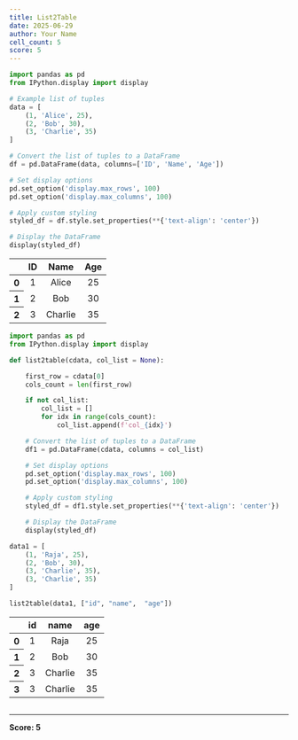 ```yaml
---
title: List2Table
date: 2025-06-29
author: Your Name
cell_count: 5
score: 5
---
```


```python
import pandas as pd
from IPython.display import display

# Example list of tuples
data = [
    (1, 'Alice', 25),
    (2, 'Bob', 30),
    (3, 'Charlie', 35)
]

# Convert the list of tuples to a DataFrame
df = pd.DataFrame(data, columns=['ID', 'Name', 'Age'])

# Set display options
pd.set_option('display.max_rows', 100)
pd.set_option('display.max_columns', 100)

# Apply custom styling
styled_df = df.style.set_properties(**{'text-align': 'center'})

# Display the DataFrame
display(styled_df)
```


<style type="text/css">
#T_7db2f_row0_col0, #T_7db2f_row0_col1, #T_7db2f_row0_col2, #T_7db2f_row1_col0, #T_7db2f_row1_col1, #T_7db2f_row1_col2, #T_7db2f_row2_col0, #T_7db2f_row2_col1, #T_7db2f_row2_col2 {
  text-align: center;
}
</style>
<table id="T_7db2f">
  <thead>
    <tr>
      <th class="blank level0" >&nbsp;</th>
      <th id="T_7db2f_level0_col0" class="col_heading level0 col0" >ID</th>
      <th id="T_7db2f_level0_col1" class="col_heading level0 col1" >Name</th>
      <th id="T_7db2f_level0_col2" class="col_heading level0 col2" >Age</th>
    </tr>
  </thead>
  <tbody>
    <tr>
      <th id="T_7db2f_level0_row0" class="row_heading level0 row0" >0</th>
      <td id="T_7db2f_row0_col0" class="data row0 col0" >1</td>
      <td id="T_7db2f_row0_col1" class="data row0 col1" >Alice</td>
      <td id="T_7db2f_row0_col2" class="data row0 col2" >25</td>
    </tr>
    <tr>
      <th id="T_7db2f_level0_row1" class="row_heading level0 row1" >1</th>
      <td id="T_7db2f_row1_col0" class="data row1 col0" >2</td>
      <td id="T_7db2f_row1_col1" class="data row1 col1" >Bob</td>
      <td id="T_7db2f_row1_col2" class="data row1 col2" >30</td>
    </tr>
    <tr>
      <th id="T_7db2f_level0_row2" class="row_heading level0 row2" >2</th>
      <td id="T_7db2f_row2_col0" class="data row2 col0" >3</td>
      <td id="T_7db2f_row2_col1" class="data row2 col1" >Charlie</td>
      <td id="T_7db2f_row2_col2" class="data row2 col2" >35</td>
    </tr>
  </tbody>
</table>




```python
import pandas as pd
from IPython.display import display

def list2table(cdata, col_list = None):

    first_row = cdata[0]
    cols_count = len(first_row)

    if not col_list:
        col_list = []
        for idx in range(cols_count):
            col_list.append(f'col_{idx}')

    # Convert the list of tuples to a DataFrame
    df1 = pd.DataFrame(cdata, columns = col_list)

    # Set display options
    pd.set_option('display.max_rows', 100)
    pd.set_option('display.max_columns', 100)

    # Apply custom styling
    styled_df = df1.style.set_properties(**{'text-align': 'center'})

    # Display the DataFrame
    display(styled_df)
```


```python
data1 = [
    (1, 'Raja', 25),
    (2, 'Bob', 30),
    (3, 'Charlie', 35),
    (3, 'Charlie', 35)
]
```


```python
list2table(data1, ["id", "name",  "age"])
```


<style type="text/css">
#T_35deb_row0_col0, #T_35deb_row0_col1, #T_35deb_row0_col2, #T_35deb_row1_col0, #T_35deb_row1_col1, #T_35deb_row1_col2, #T_35deb_row2_col0, #T_35deb_row2_col1, #T_35deb_row2_col2, #T_35deb_row3_col0, #T_35deb_row3_col1, #T_35deb_row3_col2 {
  text-align: center;
}
</style>
<table id="T_35deb">
  <thead>
    <tr>
      <th class="blank level0" >&nbsp;</th>
      <th id="T_35deb_level0_col0" class="col_heading level0 col0" >id</th>
      <th id="T_35deb_level0_col1" class="col_heading level0 col1" >name</th>
      <th id="T_35deb_level0_col2" class="col_heading level0 col2" >age</th>
    </tr>
  </thead>
  <tbody>
    <tr>
      <th id="T_35deb_level0_row0" class="row_heading level0 row0" >0</th>
      <td id="T_35deb_row0_col0" class="data row0 col0" >1</td>
      <td id="T_35deb_row0_col1" class="data row0 col1" >Raja</td>
      <td id="T_35deb_row0_col2" class="data row0 col2" >25</td>
    </tr>
    <tr>
      <th id="T_35deb_level0_row1" class="row_heading level0 row1" >1</th>
      <td id="T_35deb_row1_col0" class="data row1 col0" >2</td>
      <td id="T_35deb_row1_col1" class="data row1 col1" >Bob</td>
      <td id="T_35deb_row1_col2" class="data row1 col2" >30</td>
    </tr>
    <tr>
      <th id="T_35deb_level0_row2" class="row_heading level0 row2" >2</th>
      <td id="T_35deb_row2_col0" class="data row2 col0" >3</td>
      <td id="T_35deb_row2_col1" class="data row2 col1" >Charlie</td>
      <td id="T_35deb_row2_col2" class="data row2 col2" >35</td>
    </tr>
    <tr>
      <th id="T_35deb_level0_row3" class="row_heading level0 row3" >3</th>
      <td id="T_35deb_row3_col0" class="data row3 col0" >3</td>
      <td id="T_35deb_row3_col1" class="data row3 col1" >Charlie</td>
      <td id="T_35deb_row3_col2" class="data row3 col2" >35</td>
    </tr>
  </tbody>
</table>




```python

```


---
**Score: 5**